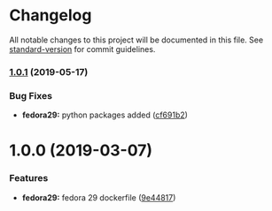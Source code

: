 # Changelog

All notable changes to this project will be documented in this file. See [standard-version](https://github.com/conventional-changelog/standard-version) for commit guidelines.

### [1.0.1](https://github.com/cdcabrera/container-context/compare/v1.0.0...v1.0.1) (2019-05-17)


### Bug Fixes

* **fedora29:** python packages added ([cf691b2](https://github.com/cdcabrera/container-context/commit/cf691b2))



# 1.0.0 (2019-03-07)


### Features

* **fedora29:** fedora 29 dockerfile ([9e44817](https://github.com/cdcabrera/container-context/commit/9e44817))
